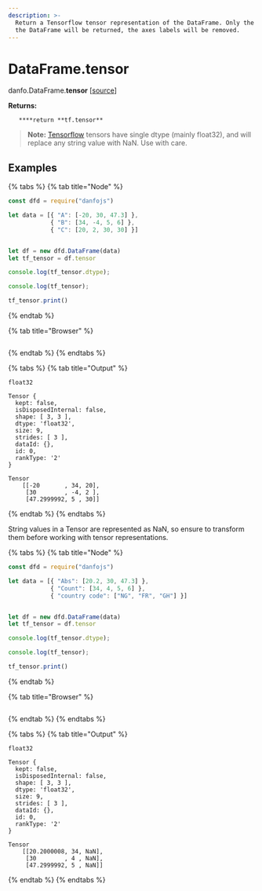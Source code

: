 ```yaml
---
description: >-
  Return a Tensorflow tensor representation of the DataFrame. Only the values in
  the DataFrame will be returned, the axes labels will be removed.
---
```


# DataFrame.tensor

danfo.DataFrame.**tensor** \[[source](https://github.com/opensource9ja/danfojs/blob/eb5919d2cac34271fc3b725fa24aa3ad4eacde37/danfojs/src/core/generic.js#L290)\]

**Returns:**

       ****return **tf.tensor**

> **Note:** [Tensorflow](https://js.tensorflow.org/api/latest/#tensor) tensors have single dtype \(mainly float32\), and will replace any string value with  NaN. Use with care.

## **Examples**

{% tabs %}
{% tab title="Node" %}
```javascript
const dfd = require("danfojs")

let data = [{ "A": [-20, 30, 47.3] },
            { "B": [34, -4, 5, 6] },
            { "C": [20, 2, 30, 30] }]


let df = new dfd.DataFrame(data)
let tf_tensor = df.tensor

console.log(tf_tensor.dtype);

console.log(tf_tensor);

tf_tensor.print()
```
{% endtab %}

{% tab title="Browser" %}
```

```
{% endtab %}
{% endtabs %}

{% tabs %}
{% tab title="Output" %}
```text
float32

Tensor {
  kept: false,
  isDisposedInternal: false,
  shape: [ 3, 3 ],
  dtype: 'float32',
  size: 9,
  strides: [ 3 ],
  dataId: {},
  id: 0,
  rankType: '2'
}

Tensor
    [[-20       , 34, 20],
     [30        , -4, 2 ],
     [47.2999992, 5 , 30]]
```
{% endtab %}
{% endtabs %}

String values in a Tensor are represented as NaN, so ensure to transform them before working with tensor representations. 

{% tabs %}
{% tab title="Node" %}
```javascript
const dfd = require("danfojs")

let data = [{ "Abs": [20.2, 30, 47.3] },
            { "Count": [34, 4, 5, 6] },
            { "country code": ["NG", "FR", "GH"] }]


let df = new dfd.DataFrame(data)
let tf_tensor = df.tensor

console.log(tf_tensor.dtype);

console.log(tf_tensor);

tf_tensor.print()
```
{% endtab %}

{% tab title="Browser" %}
```

```
{% endtab %}
{% endtabs %}

{% tabs %}
{% tab title="Output" %}
```text
float32 

Tensor {
  kept: false,
  isDisposedInternal: false,
  shape: [ 3, 3 ],
  dtype: 'float32',
  size: 9,
  strides: [ 3 ],
  dataId: {},
  id: 0,
  rankType: '2'
}

Tensor
    [[20.2000008, 34, NaN],
     [30        , 4 , NaN],
     [47.2999992, 5 , NaN]]
```
{% endtab %}
{% endtabs %}


